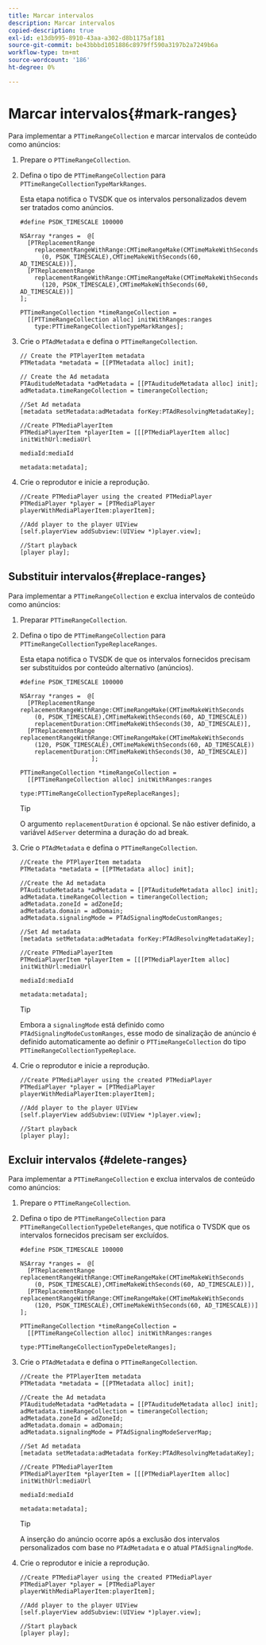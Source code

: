 ```yaml
---
title: Marcar intervalos
description: Marcar intervalos
copied-description: true
exl-id: e13db995-8910-43aa-a302-d8b1175af181
source-git-commit: be43bbbd1051886c8979ff590a3197b2a7249b6a
workflow-type: tm+mt
source-wordcount: '186'
ht-degree: 0%

---
```


# Marcar intervalos{#mark-ranges}

Para implementar a `PTTimeRangeCollection` e marcar intervalos de conteúdo como anúncios:
1. Prepare o `PTTimeRangeCollection`.
1. Defina o tipo de `PTTimeRangeCollection` para `PTTimeRangeCollectionTypeMarkRanges`.

   Esta etapa notifica o TVSDK que os intervalos personalizados devem ser tratados como anúncios.

   ```
   #define PSDK_TIMESCALE 100000 
   
   NSArray *ranges =  @[ 
     [PTReplacementRange  
       replacementRangeWithRange:CMTimeRangeMake(CMTimeMakeWithSeconds 
         (0, PSDK_TIMESCALE),CMTimeMakeWithSeconds(60, AD_TIMESCALE))], 
     [PTReplacementRange  
       replacementRangeWithRange:CMTimeRangeMake(CMTimeMakeWithSeconds 
         (120, PSDK_TIMESCALE),CMTimeMakeWithSeconds(60, AD_TIMESCALE))] 
   ]; 
   
   PTTimeRangeCollection *timeRangeCollection =  
     [[PTTimeRangeCollection alloc] initWithRanges:ranges  
       type:PTTimeRangeCollectionTypeMarkRanges];
   ```

1. Crie o `PTAdMetadata` e defina o `PTTimeRangeCollection`.

   ```
   // Create the PTPlayerItem metadata 
   PTMetadata *metadata = [[PTMetadata alloc] init]; 
   
   // Create the Ad metadata 
   PTAuditudeMetadata *adMetadata = [[PTAuditudeMetadata alloc] init]; 
   adMetadata.timeRangeCollection = timerangeCollection; 
   
   //Set Ad metadata 
   [metadata setMetadata:adMetadata forKey:PTAdResolvingMetadataKey]; 
   
   //Create PTMediaPlayerItem 
   PTMediaPlayerItem *playerItem = [[[PTMediaPlayerItem alloc] initWithUrl:mediaUrl 
                                                                   mediaId:mediaId 
                                                                  metadata:metadata];
   ```

1. Crie o reprodutor e inicie a reprodução.

   ```
   //Create PTMediaPlayer using the created PTMediaPlayer 
   PTMediaPlayer *player = [PTMediaPlayer playerWithMediaPlayerItem:playerItem]; 
   
   //Add player to the player UIView 
   [self.playerView addSubview:(UIView *)player.view]; 
   
   //Start playback 
   [player play];
   ```

## Substituir intervalos{#replace-ranges}

Para implementar a `PTTimeRangeCollection` e exclua intervalos de conteúdo como anúncios:
1. Preparar `PTTimeRangeCollection`.
1. Defina o tipo de `PTTimeRangeCollection` para `PTTimeRangeCollectionTypeReplaceRanges`.

   Esta etapa notifica o TVSDK de que os intervalos fornecidos precisam ser substituídos por conteúdo alternativo (anúncios).

   ```
   #define PSDK_TIMESCALE 100000 
   
   NSArray *ranges =  @[ 
     [PTReplacementRange replacementRangeWithRange:CMTimeRangeMake(CMTimeMakeWithSeconds 
       (0, PSDK_TIMESCALE),CMTimeMakeWithSeconds(60, AD_TIMESCALE))  
       replacementDuration:CMTimeMakeWithSeconds(30, AD_TIMESCALE)], 
     [PTReplacementRange replacementRangeWithRange:CMTimeRangeMake(CMTimeMakeWithSeconds 
       (120, PSDK_TIMESCALE),CMTimeMakeWithSeconds(60, AD_TIMESCALE))  
       replacementDuration:CMTimeMakeWithSeconds(30, AD_TIMESCALE)] 
                       ]; 
   
   PTTimeRangeCollection *timeRangeCollection =  
     [[PTTimeRangeCollection alloc] initWithRanges:ranges  
                                              type:PTTimeRangeCollectionTypeReplaceRanges];
   ```

   >[!TIP]
   >
   >O argumento `replacementDuration` é opcional. Se não estiver definido, a variável `AdServer` determina a duração do ad break.

1. Crie o `PTAdMetadata` e defina o `PTTimeRangeCollection`.

   ```
   //Create the PTPlayerItem metadata 
   PTMetadata *metadata = [[PTMetadata alloc] init]; 
   
   //Create the Ad metadata 
   PTAuditudeMetadata *adMetadata = [[PTAuditudeMetadata alloc] init]; 
   adMetadata.timeRangeCollection = timerangeCollection; 
   adMetadata.zoneId = adZoneId; 
   adMetadata.domain = adDomain; 
   adMetadata.signalingMode = PTAdSignalingModeCustomRanges; 
   
   //Set Ad metadata 
   [metadata setMetadata:adMetadata forKey:PTAdResolvingMetadataKey]; 
   
   //Create PTMediaPlayerItem 
   PTMediaPlayerItem *playerItem = [[[PTMediaPlayerItem alloc] initWithUrl:mediaUrl 
                                                                   mediaId:mediaId 
                                                                  metadata:metadata];
   ```

   >[!TIP]
   >
   >Embora a `signalingMode` está definido como `PTAdSignalingModeCustomRanges`, esse modo de sinalização de anúncio é definido automaticamente ao definir o `PTTimeRangeCollection` do tipo `PTTimeRangeCollectionTypeReplace`.

1. Crie o reprodutor e inicie a reprodução.

   ```
   //Create PTMediaPlayer using the created PTMediaPlayer 
   PTMediaPlayer *player = [PTMediaPlayer playerWithMediaPlayerItem:playerItem]; 
   
   //Add player to the player UIView 
   [self.playerView addSubview:(UIView *)player.view]; 
   
   //Start playback 
   [player play];
   ```

## Excluir intervalos {#delete-ranges}

Para implementar a `PTTimeRangeCollection` e exclua intervalos de conteúdo como anúncios:
1. Prepare o `PTTimeRangeCollection`.
1. Defina o tipo de `PTTimeRangeCollection` para `PTTimeRangeCollectionTypeDeleteRanges`, que notifica o TVSDK que os intervalos fornecidos precisam ser excluídos.

   ```
   #define PSDK_TIMESCALE 100000 
   
   NSArray *ranges =  @[ 
     [PTReplacementRange replacementRangeWithRange:CMTimeRangeMake(CMTimeMakeWithSeconds 
       (0, PSDK_TIMESCALE),CMTimeMakeWithSeconds(60, AD_TIMESCALE))], 
     [PTReplacementRange replacementRangeWithRange:CMTimeRangeMake(CMTimeMakeWithSeconds 
       (120, PSDK_TIMESCALE),CMTimeMakeWithSeconds(60, AD_TIMESCALE))] 
   ]; 
   
   PTTimeRangeCollection *timeRangeCollection =  
     [[PTTimeRangeCollection alloc] initWithRanges:ranges  
                                              type:PTTimeRangeCollectionTypeDeleteRanges];
   ```

1. Crie o `PTAdMetadata` e defina o `PTTimeRangeCollection`.

   ```
   //Create the PTPlayerItem metadata 
   PTMetadata *metadata = [[PTMetadata alloc] init]; 
   
   //Create the Ad metadata 
   PTAuditudeMetadata *adMetadata = [[PTAuditudeMetadata alloc] init]; 
   adMetadata.timeRangeCollection = timerangeCollection; 
   adMetadata.zoneId = adZoneId; 
   adMetadata.domain = adDomain; 
   adMetadata.signalingMode = PTAdSignalingModeServerMap; 
   
   //Set Ad metadata 
   [metadata setMetadata:adMetadata forKey:PTAdResolvingMetadataKey]; 
   
   //Create PTMediaPlayerItem 
   PTMediaPlayerItem *playerItem = [[[PTMediaPlayerItem alloc] initWithUrl:mediaUrl 
                                                                   mediaId:mediaId 
                                                                  metadata:metadata];
   ```

   >[!TIP]
   >
   >A inserção do anúncio ocorre após a exclusão dos intervalos personalizados com base no `PTAdMetadata` e o atual `PTAdSignalingMode`.

1. Crie o reprodutor e inicie a reprodução.

   ```
   //Create PTMediaPlayer using the created PTMediaPlayer 
   PTMediaPlayer *player = [PTMediaPlayer playerWithMediaPlayerItem:playerItem]; 
   
   //Add player to the player UIView 
   [self.playerView addSubview:(UIView *)player.view]; 
   
   //Start playback 
   [player play];
   ```
